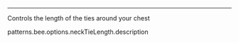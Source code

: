 ---

Controls the length of the ties around your chest

patterns.bee.options.neckTieLength.description